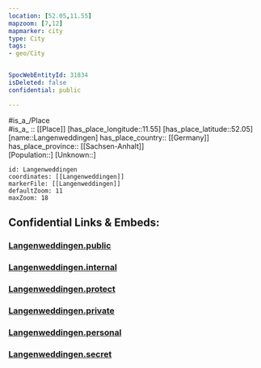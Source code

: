 ```yaml
---
location: [52.05,11.55] 
mapzoom: [7,12] 
mapmarker: city 
type: City
tags:
- geo/City


SpocWebEntityId: 31834
isDeleted: false
confidential: public

---
```

#is_a_/Place  
#is_a_ :: [[Place]] 
[has_place_longitude::11.55] 
[has_place_latitude::52.05] 
[name::Langenweddingen] 
has_place_country:: [[Germany]]  
has_place_province:: [[Sachsen-Anhalt]]  
[Population::] 
[Unknown::] 


```leaflet
id: Langenweddingen
coordinates: [[Langenweddingen]] 
markerFile: [[Langenweddingen]] 
defaultZoom: 11 
maxZoom: 18
```


## Confidential Links & Embeds: 

### [Langenweddingen.public](/_public/\Earth\Continent\Europe\Europe~Central\Germany\Germany~East\Sachsen-Anhalt\counties~SA\Börde\cities~Börde\Sülzetal\CityLangenweddingen.public.md) 

### [Langenweddingen.internal](/_internal/\Earth\Continent\Europe\Europe~Central\Germany\Germany~East\Sachsen-Anhalt\counties~SA\Börde\cities~Börde\Sülzetal\CityLangenweddingen.internal.md) 

### [Langenweddingen.protect](/_protect/\Earth\Continent\Europe\Europe~Central\Germany\Germany~East\Sachsen-Anhalt\counties~SA\Börde\cities~Börde\Sülzetal\CityLangenweddingen.protect.md) 

### [Langenweddingen.private](/_private/\Earth\Continent\Europe\Europe~Central\Germany\Germany~East\Sachsen-Anhalt\counties~SA\Börde\cities~Börde\Sülzetal\CityLangenweddingen.private.md) 

### [Langenweddingen.personal](/_personal/\Earth\Continent\Europe\Europe~Central\Germany\Germany~East\Sachsen-Anhalt\counties~SA\Börde\cities~Börde\Sülzetal\CityLangenweddingen.personal.md) 

### [Langenweddingen.secret](/_secret/\Earth\Continent\Europe\Europe~Central\Germany\Germany~East\Sachsen-Anhalt\counties~SA\Börde\cities~Börde\Sülzetal\CityLangenweddingen.secret.md)

